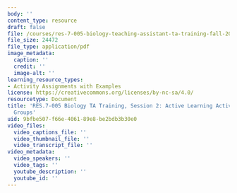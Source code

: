 ```yaml
---
body: ''
content_type: resource
draft: false
file: /courses/res-7-005-biology-teaching-assistant-ta-training-fall-2021/session-2_-active-learning-activities-breakout-groups.pdf
file_size: 24472
file_type: application/pdf
image_metadata:
  caption: ''
  credit: ''
  image-alt: ''
learning_resource_types:
- Activity Assignments with Examples
license: https://creativecommons.org/licenses/by-nc-sa/4.0/
resourcetype: Document
title: 'RES.7-005 Biology TA Training, Session 2: Active Learning Activities Breakout
  Groups'
uid: 9bfbe507-f66e-4061-89e8-be2bdb3b30e0
video_files:
  video_captions_file: ''
  video_thumbnail_file: ''
  video_transcript_file: ''
video_metadata:
  video_speakers: ''
  video_tags: ''
  youtube_description: ''
  youtube_id: ''
---
```

